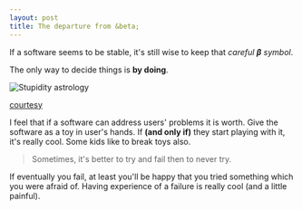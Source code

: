 ```yaml
---
layout: post
title: The departure from &beta;
---
```


If a software seems to be stable, it's still wise to keep that *careful* ***&beta;*** *symbol*. 

The only way to decide things is **by doing**.

![Stupidity astrology](https://i.imgflip.com/892wd.jpg)

[courtesy](https://imgflip.com/tag/astrology)

I feel that if a software can address users' problems it is worth. Give the software as a toy in user's hands. If **(and only if)** they start playing with it, it's really cool. Some kids like to break toys also.

> Sometimes, it's better to try and fail then to never try.

If eventually you fail, at least you'll be happy that you tried something which you were afraid of. Having experience of a failure is really cool (and a little painful).

